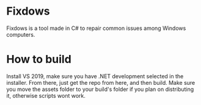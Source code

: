 # Fixdows
Fixdows is a tool made in C# to repair common issues among Windows computers.
# How to build
Install VS 2019, make sure you have .NET development selected in the installer.
From there, just get the repo from here, and then build. Make sure you move the assets folder to your build's folder if you plan on distributing it, otherwise scripts wont work.

